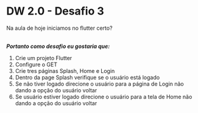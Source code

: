 # DW 2.0 - Desafio 3

Na aula de hoje iniciamos no flutter certo?  
<br/>

***Portanto como desafio eu gostaria que:***

1. Crie um projeto Flutter  
2. Configure o GET  
3. Crie tres páginas Splash, Home e Login  
4. Dentro da page Splash verifique se o usuário está logado
5. Se não tiver logado direcione o usuário para a página de Login não dando a opção do usuário voltar 
6. Se usuário estiver logado direcione o usuário para a tela de Home não dando a opção do usuário voltar    




    
